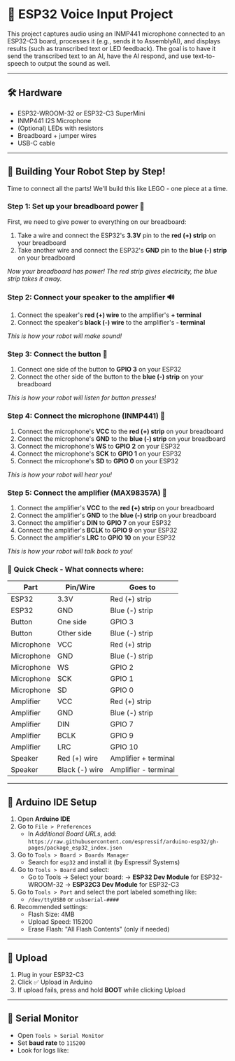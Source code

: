 # 🧠 ESP32 Voice Input Project

This project captures audio using an INMP441 microphone connected to an ESP32-C3 board, processes it (e.g., sends it to AssemblyAI), and displays results (such as transcribed text or LED feedback). The goal is to have it send the transcribed text to an AI, have the AI respond, and use text-to-speech to output the sound as well.

---

## 🛠️ Hardware

- ESP32-WROOM-32 or ESP32-C3 SuperMini
- INMP441 I2S Microphone
- (Optional) LEDs with resistors
- Breadboard + jumper wires
- USB-C cable

---

## 🔌 Building Your Robot Step by Step!

Time to connect all the parts! We'll build this like LEGO - one piece at a time.

### Step 1: Set up your breadboard power 🔋
First, we need to give power to everything on our breadboard:
1. Take a wire and connect the ESP32's **3.3V** pin to the **red (+) strip** on your breadboard
2. Take another wire and connect the ESP32's **GND** pin to the **blue (-) strip** on your breadboard

*Now your breadboard has power! The red strip gives electricity, the blue strip takes it away.*

### Step 2: Connect your speaker to the amplifier 🔊
1. Connect the speaker's **red (+) wire** to the amplifier's **+ terminal**
2. Connect the speaker's **black (-) wire** to the amplifier's **- terminal**

*This is how your robot will make sound!*

### Step 3: Connect the button 🔘
1. Connect one side of the button to **GPIO 3** on your ESP32
2. Connect the other side of the button to the **blue (-) strip** on your breadboard

*This is how your robot will listen for button presses!*

### Step 4: Connect the microphone (INMP441) 🎤
1. Connect the microphone's **VCC** to the **red (+) strip** on your breadboard
2. Connect the microphone's **GND** to the **blue (-) strip** on your breadboard
3. Connect the microphone's **WS** to **GPIO 2** on your ESP32
4. Connect the microphone's **SCK** to **GPIO 1** on your ESP32
5. Connect the microphone's **SD** to **GPIO 0** on your ESP32

*This is how your robot will hear you!*

### Step 5: Connect the amplifier (MAX98357A) 📢
1. Connect the amplifier's **VCC** to the **red (+) strip** on your breadboard
2. Connect the amplifier's **GND** to the **blue (-) strip** on your breadboard
3. Connect the amplifier's **DIN** to **GPIO 7** on your ESP32
4. Connect the amplifier's **BCLK** to **GPIO 9** on your ESP32
5. Connect the amplifier's **LRC** to **GPIO 10** on your ESP32

*This is how your robot will talk back to you!*

### 🎯 Quick Check - What connects where:

| Part              | Pin/Wire      | Goes to                |
|-------------------|---------------|------------------------|
| ESP32             | 3.3V          | Red (+) strip          |
| ESP32             | GND           | Blue (-) strip         |
| Button            | One side      | GPIO 3                 |
| Button            | Other side    | Blue (-) strip         |
| Microphone        | VCC           | Red (+) strip          |
| Microphone        | GND           | Blue (-) strip         |
| Microphone        | WS            | GPIO 2                 |
| Microphone        | SCK           | GPIO 1                 |
| Microphone        | SD            | GPIO 0                 |
| Amplifier         | VCC           | Red (+) strip          |
| Amplifier         | GND           | Blue (-) strip         |
| Amplifier         | DIN           | GPIO 7                 |
| Amplifier         | BCLK          | GPIO 9                 |
| Amplifier         | LRC           | GPIO 10                |
| Speaker           | Red (+) wire  | Amplifier + terminal   |
| Speaker           | Black (-) wire| Amplifier - terminal   |

---

## 🧰 Arduino IDE Setup

1. Open **Arduino IDE**
2. Go to `File > Preferences`
   - In *Additional Board URLs*, add:  
     `https://raw.githubusercontent.com/espressif/arduino-esp32/gh-pages/package_esp32_index.json`
3. Go to `Tools > Board > Boards Manager`
   - Search for `esp32` and install it (by Espressif Systems)
4. Go to `Tools > Board` and select:
   - Go to Tools → Select your board:
    -> **ESP32 Dev Module** for ESP32-WROOM-32
    -> **ESP32C3 Dev Module** for ESP32-C3
5. Go to `Tools > Port` and select the port labeled something like:
   - `/dev/ttyUSB0` or `usbserial-####`
6. Recommended settings:
   - Flash Size: 4MB
   - Upload Speed: 115200
   - Erase Flash: "All Flash Contents" (only if needed)

---

## 🚀 Upload

1. Plug in your ESP32-C3
2. Click ✅ Upload in Arduino
3. If upload fails, press and hold **BOOT** while clicking Upload

---

## 🧪 Serial Monitor

- Open `Tools > Serial Monitor`
- Set **baud rate** to `115200`
- Look for logs like:
